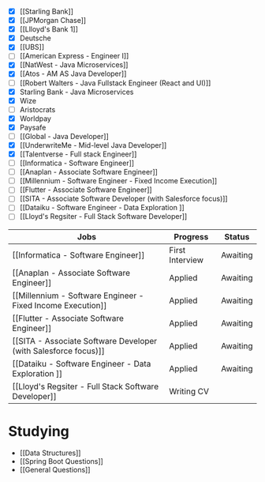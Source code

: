- [x] [[Starling Bank]]
- [x] [[JPMorgan Chase]]
- [x] [[Llloyd's Bank 1]]
- [x] Deutsche
- [x] [[UBS]] 
- [ ] [[American Express - Engineer I]]
- [x] [[NatWest -  Java Microservices]] 
- [x] [[Atos - AM AS Java Developer]]
- [ ] [[Robert Walters - Java Fullstack Engineer (React and UI)]]
- [x] Starling Bank - Java Microservices 
- [x] Wize 
- [ ] Aristocrats
- [x] Worldpay 
- [x] Paysafe
- [ ] [[Global - Java Developer]]
- [x] [[UnderwriteMe - Mid-level Java Developer]] 
- [x] [[Talentverse - Full stack Engineer]] 
- [ ] [[Informatica - Software Engineer]]
- [ ] [[Anaplan - Associate Software Engineer]]
- [ ] [[Millennium - Software Engineer - Fixed Income Execution]]
- [ ] [[Flutter - Associate Software Engineer]]
- [ ] [[SITA - Associate Software Developer (with Salesforce focus)]]
- [ ] [[Dataiku - Software Engineer - Data Exploration ]]
- [ ] [[Lloyd's Regsiter - Full Stack Software Developer]]

| Jobs                                                            | Progress        | Status   |
| --------------------------------------------------------------- | --------------- | -------- |
| [[Informatica - Software Engineer]]                             | First Interview | Awaiting |
| [[Anaplan - Associate Software Engineer]]                       | Applied         | Awaiting |
| [[Millennium - Software Engineer - Fixed Income Execution]]     | Applied         | Awaiting |
| [[Flutter - Associate Software Engineer]]                       | Applied         | Awaiting |
| [[SITA - Associate Software Developer (with Salesforce focus)]] | Applied         | Awaiting |
| [[Dataiku - Software Engineer - Data Exploration ]]<br>         | Applied         | Awaiting |
| [[Lloyd's Regsiter - Full Stack Software Developer]]            | Writing CV      |          |

# Studying
- [[Data Structures]]
- [[Spring Boot Questions]]
- [[General Questions]]


